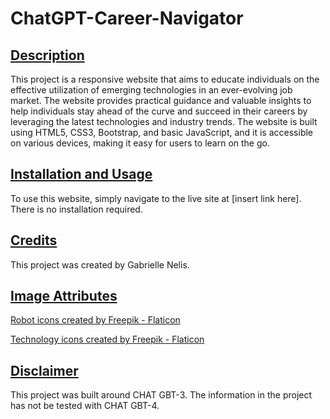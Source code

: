 # ChatGPT-Career-Navigator

## <u>**Description**</u>

This project is a responsive website that aims to educate individuals on the effective utilization of emerging technologies in an ever-evolving job market. The website provides practical guidance and valuable insights to help individuals stay ahead of the curve and succeed in their careers by leveraging the latest technologies and industry trends. The website is built using HTML5, CSS3, Bootstrap, and basic JavaScript, and it is accessible on various devices, making it easy for users to learn on the go.

## <u>**Installation and Usage**</u>

To use this website, simply navigate to the live site at [insert link here]. There is no installation required.

## <u>**Credits**</u>

This project was created by Gabrielle Nelis. 

## <u>**Image Attributes**</u>

<a href="https://www.flaticon.com/free-icons/robot" title="robot icons">Robot icons created by Freepik - Flaticon</a>

<a href="https://www.flaticon.com/free-icons/technology" title="technology icons">Technology icons created by Freepik - Flaticon</a>

## <u>**Disclaimer**</u>

This project was built around CHAT GBT-3. The information in the project has not be tested with CHAT GBT-4. 
